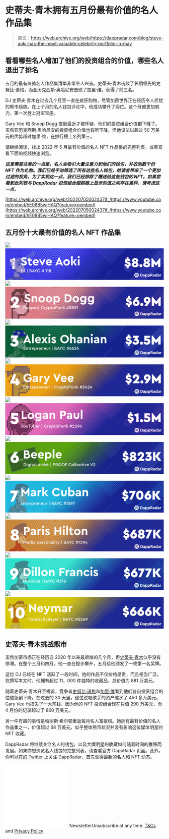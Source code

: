 # 史蒂夫·青木拥有五月份最有价值的名人作品集

> 原文：<https://web.archive.org/web/https://dappradar.com/blog/steve-aoki-has-the-most-valuable-celebrity-portfolio-in-may>

## 看看哪些名人增加了他们的投资组合的价值，哪些名人退出了排名

五月的最有价值名人作品集清单非常令人兴奋。史蒂夫·青木击败了长期领先的史努比·道格，而亚历克西斯·奥哈尼安击败了加里·维，获得了前三名。

DJ 史蒂夫·青木在过去几个月里一直在疯狂购物，尽管加密世界正在经历令人担忧的熊市趋势。在上个月的名人钱包评论中，他成功攀升了两位。这个月他更加努力，第一次登上冠军宝座。

Gary Vee 和 Snoop Dogg 直到最近才被怀疑，他们的投资组合价值都下降了。虽然亚历克西斯·奥哈尼安的投资组合价值也有所下降，但他设法以超过 50 万美元的优势超过加里·维，在排行榜上名列第三。

请继续阅读，找出 2022 年 5 月最有价值的名人 NFT 作品集的完整列表，或者查看下面的视频快速浏览。

***这里需要注意的一点是，名人会吸引大量注意力到他们的钱包，并收到数千份 NFT 作为礼物。我们已经手动筛选了所有这些名人钱包，给读者带来了一个更加过滤的视角。为了实现这一点，我们已经排除了赠送给这些钱包的 NFT。如果您看到此列表与 DappRadar 投资组合跟踪器上显示的值之间存在差异，请考虑这一点。***

[https://web.archive.org/web/20220705002437if_/https://www.youtube.com/embed/hE0885wjHAQ?feature=oembed](https://web.archive.org/web/20220705002437if_/https://www.youtube.com/embed/hE0885wjHAQ?feature=oembed)

## 五月份十大最有价值的名人 NFT 作品集

[](https://web.archive.org/web/20220705002437/https://dappradar.com/hub/wallet/eth/0xe4bbcbff51e61d0d95fcc5016609ac8354b177c4/nfts)[![](img/30c90efd1a6789fd24f8083229b998ec.png)<picture>![](img/8e9546e09c485b14ac019a02e9b25ba4.png)</picture>](https://web.archive.org/web/20220705002437/https://dappradar.com/hub/wallet/eth/0xe4bbcbff51e61d0d95fcc5016609ac8354b177c4/nfts)[](https://web.archive.org/web/20220705002437/https://dappradar.com/hub/wallet/eth/0xce90a7949bb78892f159f428d0dc23a8e3584d75/nfts/1)[![](img/30c90efd1a6789fd24f8083229b998ec.png)<picture>![](img/42545d015c91e2185656069ceb377190.png)</picture>](https://web.archive.org/web/20220705002437/https://dappradar.com/hub/wallet/eth/0xce90a7949bb78892f159f428d0dc23a8e3584d75/nfts/1)[](https://web.archive.org/web/20220705002437/https://dappradar.com/hub/wallet/eth/0x0ed1e02164a2a9fad7a9f9b5b9e71694c3fad7f2/nfts)[![](img/30c90efd1a6789fd24f8083229b998ec.png)<picture>![](img/0ec904b37341acebf6fd75d6f905b5a4.png)</picture>](https://web.archive.org/web/20220705002437/https://dappradar.com/hub/wallet/eth/0x0ed1e02164a2a9fad7a9f9b5b9e71694c3fad7f2/nfts)[](https://web.archive.org/web/20220705002437/https://dappradar.com/hub/wallet/eth/0xd6a984153acb6c9e2d788f08c2465a1358bb89a7/nfts/1)[![](img/30c90efd1a6789fd24f8083229b998ec.png)<picture>![](img/b749bfcf26987663272d8bb32c205bc8.png)</picture>](https://web.archive.org/web/20220705002437/https://dappradar.com/hub/wallet/eth/0xd6a984153acb6c9e2d788f08c2465a1358bb89a7/nfts/1)[](https://web.archive.org/web/20220705002437/https://dappradar.com/hub/wallet/eth/0xff0bd4aa3496739d5667adc10e2b843dfab5712b/nfts/1)[![](img/30c90efd1a6789fd24f8083229b998ec.png)<picture>![](img/b7b6e7cf0b81e5f01377ea979506c419.png)</picture>](https://web.archive.org/web/20220705002437/https://dappradar.com/hub/wallet/eth/0xff0bd4aa3496739d5667adc10e2b843dfab5712b/nfts/1)[](https://web.archive.org/web/20220705002437/https://dappradar.com/hub/wallet/eth/0xc6b0562605d35ee710138402b878ffe6f2e23807/nfts)[![](img/30c90efd1a6789fd24f8083229b998ec.png)<picture>![](img/78058224d841571e9e72532d83725715.png)</picture>](https://web.archive.org/web/20220705002437/https://dappradar.com/hub/wallet/eth/0xc6b0562605d35ee710138402b878ffe6f2e23807/nfts)[](https://web.archive.org/web/20220705002437/https://dappradar.com/hub/wallet/eth/0xa679c6154b8d4619af9f83f0bf9a13a680e01ecf/nfts)[![](img/30c90efd1a6789fd24f8083229b998ec.png)<picture>![](img/14621a1581dc8f96a003008c22152294.png)</picture>](https://web.archive.org/web/20220705002437/https://dappradar.com/hub/wallet/eth/0xa679c6154b8d4619af9f83f0bf9a13a680e01ecf/nfts)[](https://web.archive.org/web/20220705002437/https://dappradar.com/hub/wallet/eth/0xb6aa5a1aa37a4195725cdf1576dc741d359b56bd/nfts)[![](img/30c90efd1a6789fd24f8083229b998ec.png)<picture>![](img/811d1e911d1485ee53dfebb473f93aa2.png)</picture>](https://web.archive.org/web/20220705002437/https://dappradar.com/hub/wallet/eth/0xb6aa5a1aa37a4195725cdf1576dc741d359b56bd/nfts)[](https://web.archive.org/web/20220705002437/https://dappradar.com/hub/wallet/eth/0x58473e9ac681c4424ca74619281ff71801d002d6)[![](img/30c90efd1a6789fd24f8083229b998ec.png)<picture>![](img/e5a399483bddc10cb0687f1a6c94d617.png)</picture>](https://web.archive.org/web/20220705002437/https://dappradar.com/hub/wallet/eth/0x58473e9ac681c4424ca74619281ff71801d002d6)[](https://web.archive.org/web/20220705002437/https://dappradar.com/hub/wallet/eth/0xc4505db8cc490767fa6f4b6f0f2bdd668b357a5d)[![](img/30c90efd1a6789fd24f8083229b998ec.png)<picture>![](img/e22f5282d7e1d149d2ba0a89d9a2993c.png)</picture>](https://web.archive.org/web/20220705002437/https://dappradar.com/hub/wallet/eth/0xc4505db8cc490767fa6f4b6f0f2bdd668b357a5d)

## 史蒂夫·青木挑战熊市

虽然加密市场正在经历自 2020 年以来最艰难的几个月，但[史蒂夫·青木](https://web.archive.org/web/20220705002437/https://dappradar.com/hub/wallet/eth/0xe4bbcbff51e61d0d95fcc5016609ac8354b177c4/nfts)似乎没有停滞。在整个三月和四月，他一直在稳步攀升，五月给他颁发了一枚第一名奖牌。

这位 DJ 已经在 NFT 活跃了一段时间，他的作品不仅价格昂贵，而且相当广泛。在撰写本文时，他拥有超过 11，000 件独特的收藏品，总价值为 881 万美元。

随着史蒂夫·青木升至榜首，竞争者[史努比·道格](https://web.archive.org/web/20220705002437/https://dappradar.com/hub/wallet/eth/0xce90a7949bb78892f159f428d0dc23a8e3584d75/nfts/1)和[加里·维](https://web.archive.org/web/20220705002437/https://dappradar.com/hub/wallet/eth/0xd6a984153acb6c9e2d788f08c2465a1358bb89a7/nfts/1)看到他们各自投资组合的估值急剧下降。在过去的 30 天里，这位说唱歌手的资产缩水了 450 多万美元。Gary Vee 也损失了一大笔钱，因为他的 NFT 投资组合现在只值 290 万美元，而 4 月份的记录超过了 860 万美元。

另一件有趣的事情是帕丽斯·希尔顿重返每月名人富豪榜。她拥有最有价值的名人作品集之一，价值超过 68 万美元。似乎整体熊市状况并没有影响这位媒体明星的 NFT 收藏。

DappRadar 将继续关注名人的钱包，以及大牌明星的收藏如何随着时间的推移而发展。如果你想浏览名人钱包的完整列表，请查看官方 DappRadar 页面。此外，你可以在[的 Twitter](https://web.archive.org/web/20220705002437/https://twitter.com/dappradar) 上关注 DappRadar，首先获得最新的名人和 NFT 动态。

![](img/6d5a4a2d609c56e1a5771717e54ba759.png) NewsletterUnsubscribe at any time. [T&Cs](https://web.archive.org/web/20220705002437/https://dappradar.com/terms) and [Privacy Policy](https://web.archive.org/web/20220705002437/https://dappradar.com/privacy-policy)